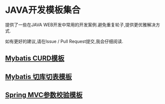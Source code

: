 # JAVA开发模板集合
提供了一些在JAVA WEB开发中常用的开发案例.避免重复轮子,提供更优雅解决方式.

如有更好的建议,请在Issue / Pull Request提交,我会仔细阅读.

## [Mybatis CURD模板](src/main/java/cn/ilove33/mybatis/curd)
## [Mybatis 切库切表模板](src/main/java/cn/ilove33/mybatis/sharding)
## [Spring MVC参数校验模板](src/main/java/cn/ilove33/validation)